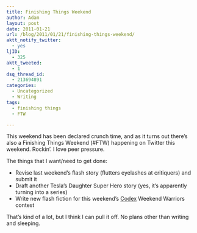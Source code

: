 ```yaml
---
title: Finishing Things Weekend
author: Adam
layout: post
date: 2011-01-21
url: /blog/2011/01/21/finishing-things-weekend/
aktt_notify_twitter:
  - yes
ljID:
  - 325
aktt_tweeted:
  - 1
dsq_thread_id:
  - 213694891
categories:
  - Uncategorized
  - Writing
tags:
  - finishing things
  - FTW

---
```

This weekend has been declared crunch time, and as it turns out there&#8217;s also a Finishing Things Weekend (#FTW) happening on Twitter this weekend. Rockin&#8217;. I love peer pressure.

The things that I want/need to get done:

  * Revise last weekend&#8217;s flash story (flutters eyelashes at critiquers) and submit it
  * Draft another Tesla&#8217;s Daughter Super Hero story (yes, it&#8217;s apparently turning into a series)
  * Write new flash fiction for this weekend&#8217;s [Codex][1] Weekend Warriors contest

That&#8217;s kind of a lot, but I think I can pull it off. No plans other than writing and sleeping.

 [1]: http://codexwriters.com/